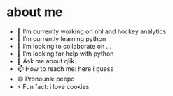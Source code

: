 # about me

- 🔭 I’m currently working on nhl and hockey analytics
- 🌱 I’m currently learning python
- 👯 I’m looking to collaborate on ...
- 🤔 I’m looking for help with python
- 💬 Ask me about qlik
- 📫 How to reach me: here i guess
- 😄 Pronouns: peepo
- ⚡ Fun fact: i love cookies

